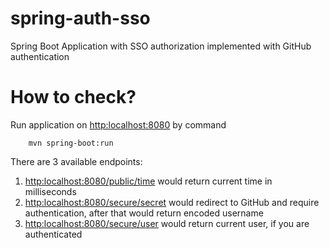 # spring-auth-sso
Spring Boot Application with SSO authorization implemented with GitHub authentication

# How to check?
Run application on [http:localhost:8080](http:localhost:8080) by command

```
    mvn spring-boot:run
```

There are 3 available endpoints:
1. [http:localhost:8080/public/time](http:localhost:8080/public/time) would return current time in milliseconds
2. [http:localhost:8080/secure/secret](http:localhost:8080/secure/secret) would redirect to GitHub and require authentication, after that would return encoded username
3. [http:localhost:8080/secure/user](http:localhost:8080/secure/user) would return current user, if you are authenticated

